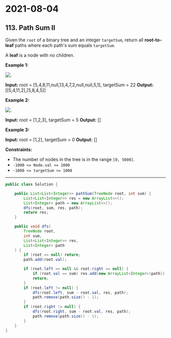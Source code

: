 # 2021-08-04

## 113. Path Sum II

Given the `root` of a binary tree and an integer `targetSum`, return all **root-to-leaf** paths where each path's sum equals `targetSum`.

A **leaf** is a node with no children.

**Example 1:**

![.](https://assets.leetcode.com/uploads/2021/01/18/pathsumii1.jpg)

**Input:** root = \[5,4,8,11,null,13,4,7,2,null,null,5,1\], targetSum = 22
**Output:** \[\[5,4,11,2\],\[5,8,4,5\]\]

**Example 2:**

![.](https://assets.leetcode.com/uploads/2021/01/18/pathsum2.jpg)

**Input:** root = \[1,2,3\], targetSum = 5
**Output:** \[\]

**Example 3:**

**Input:** root = \[1,2\], targetSum = 0
**Output:** \[\]

**Constraints:**

- The number of nodes in the tree is in the range `[0, 5000]`.
- `-1000 <= Node.val <= 1000`
- `-1000 <= targetSum <= 1000`

---

```java
public class Solution {

    public List<List<Integer>> pathSum(TreeNode root, int sum) {
        List<List<Integer>> res = new ArrayList<>();
        List<Integer> path = new ArrayList<>();
        dfs(root, sum, res, path);
        return res;
    }

    public void dfs(
        TreeNode root,
        int sum,
        List<List<Integer>> res,
        List<Integer> path
    ) {
        if (root == null) return;
        path.add(root.val);

        if (root.left == null && root.right == null) {
            if (root.val == sum) res.add(new ArrayList<Integer>(path));
            return;
        }
        if (root.left != null) {
            dfs(root.left, sum - root.val, res, path);
            path.remove(path.size() - 1);
        }
        if (root.right != null) {
            dfs(root.right, sum - root.val, res, path);
            path.remove(path.size() - 1);
        }
    }
}
```
